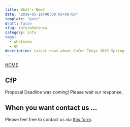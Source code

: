 ```yaml
---
title: What's New?
date: "2019-05-19T00:00:00+09:00"
template: "post"
draft: false
slug: info/whatsnew
category: info
tags: 
  - whatsnew
  - en
description: Latest news about GoCon Tokyo 2019 Spring.  
---
```


[HOME](/pages/home)

## CfP

Proposal Deadline was coming!
Please wait our response.


## When you want contact us ...

Please feel free to contact us via [this form](https://goo.gl/forms/h2KlFhUDoFs6rLnh2).